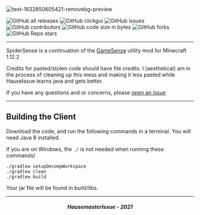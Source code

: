 ![text-1632850605421-removebg-preview](https://user-images.githubusercontent.com/90464553/135137515-6f79ff51-c026-43ca-a54e-1c1c6336996c.png)

![GitHub all releases](https://img.shields.io/github/downloads/hausemasterissue/spidersense/total?logo=github) ![GitHub clickgui](https://img.shields.io/badge/clickgui%20key-O-1?logo=Github) ![GitHub issues](https://img.shields.io/github/issues/hausemasterissue/spidersense?logo=Github) ![GitHub contributors](https://img.shields.io/github/contributors/hausemasterissue/spidersense?logo=github) ![GitHub code size in bytes](https://img.shields.io/github/languages/code-size/hausemasterissue/spidersense?label=code%20pasted) ![GitHub forks](https://img.shields.io/github/forks/hausemasterissue/spidersense?logo=github) ![GitHub Repo stars](https://img.shields.io/github/stars/hausemasterissue/spidersense?logo=github)

---

SpiderSense is a continuation of the [GameSense](https://github.com/IUDevman/gamesense-client) utility mod for Minecraft 1.12.2

Credits for pasted/stolen code should have file credits. I (aesthetical) am in the process of cleaning up this mess and making it less pasted while HauseIssue learns java and gets better.

If you have any questions and or concerns, please [open an issue](https://github.com/HausemasterIssue/spidersense/issues/new)

---

## Building the Client

Download the code, and run the following commands in a terminal. You will need Java 8 installed.

If you are on Windows, the `./`  is not needed when running these commands/

```
./gradlew setupDecompWorkspace
./gradlew clean
./gradlew build
```

Your jar file will be found in build/libs. 

---

<h5 align="center">HausemasterIssue - 2021</h5>